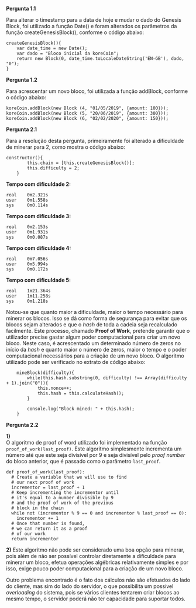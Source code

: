**Pergunta 1.1**

Para alterar o timestamp para a data de hoje e mudar o dado do Genesis Block, foi utilizado a função Date() e foram alterados os parâmetros da função createGenesisBlock(), conforme o código abaixo:

```
createGenesisBlock(){
    var date_time = new Date();
    var dado = "Bloco inicial da koreCoin";
    return new Block(0, date_time.toLocaleDateString('EN-GB'), dado, "0");
}
```

**Pergunta 1.2**

Para acrescentar um novo bloco, foi utilizada a função addBlock, conforme o código abaixo:

```
koreCoin.addBlock(new Block (4, "01/05/2019", {amount: 100}));
koreCoin.addBlock(new Block (5, "20/06/2019", {amount: 300}));
koreCoin.addBlock(new Block (6, "02/02/2020", {amount: 150}));
```

**Pergunta 2.1**

Para a resolução desta pergunta, primeiramente foi alterado a dificuldade de minerar para 2, como mostra o código abaixo:

```
constructor(){
        this.chain = [this.createGenesisBlock()];
        this.difficulty = 2;
    }
```


**Tempo com dificuldade 2:**
```
real    0m2.321s
user    0m1.558s
sys     0m0.114s
```

**Tempo com dificuldade 3:**
```
real    0m2.153s
user    0m1.931s
sys     0m0.087s
```

**Tempo com dificuldade 4:**
```
real    0m7.056s
user    0m5.994s
sys     0m0.172s
```

**Tempo com dificuldade 5:**
```
real    1m21.364s
user    1m11.258s
sys     0m1.218s
```

Notou-se que quanto maior a dificuldade, maior o tempo necessário para minerar os blocos. Isso se dá como forma de segurança para evitar que os blocos sejam alterados e que o *hash* de toda a cadeia seja recalculado facilmente. Este processo, chamado **Proof of Work**, pretende garantir que o utilizador precise gastar algum poder computacional para criar um novo bloco. Neste caso, é acrescentado um determinado número de zeros no início da *hash* e quanto maior o número de zeros, maior o tempo e o poder computacional necessários para a criação de um novo bloco. O algoritmo utilizado pode ser verificado no extrato de código abaixo:

```
    mineBlock(difficulty){
        while(this.hash.substring(0, difficulty) !== Array(difficulty + 1).join("0")){
            this.nonce++;
            this.hash = this.calculateHash();
        }
        
        console.log("Block mined: " + this.hash);
    }
```

**Pergunta 2.2**

**1)**  
O algoritmo de proof of word utilizado foi implementado na função `proof_of_work(last_proof)`. Este algoritmo simplesmente incrementa um número até que este seja divisível por 9 e seja divisível pelo *proof number* do bloco anterior, que é passado como o parâmetro `last_proof`.


```
def proof_of_work(last_proof):
  # Create a variable that we will use to find
  # our next proof of work
  incrementor = last_proof + 1
  # Keep incrementing the incrementor until
  # it's equal to a number divisible by 9
  # and the proof of work of the previous
  # block in the chain
  while not (incrementor % 9 == 0 and incrementor % last_proof == 0):
    incrementor += 1
  # Once that number is found,
  # we can return it as a proof
  # of our work
  return incrementor
```

**2)**
Este algoritmo não pode ser considerado uma boa opção para minerar, pois além de não ser possível controlar diretamente a dificuldade para minerar um bloco, efetua operações algébricas relativamente simples e por isso, exige pouco poder computacional para a criação de um novo bloco.  

Outro problema encontrado é o fato dos cálculos não são efetuados do lado do cliente, mas sim do lado do servidor, o que possibilita um possível *overloading* do sistema, pois se vários clientes tentarem criar blocos ao mesmo tempo, o servidor poderá não ter capacidade para suportar todos.